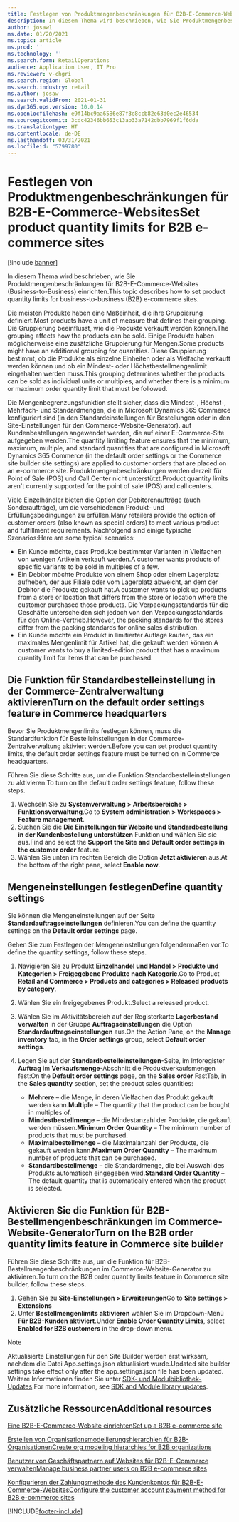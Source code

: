```yaml
---
title: Festlegen von Produktmengenbeschränkungen für B2B-E-Commerce-Websites
description: In diesem Thema wird beschrieben, wie Sie Produktmengenbeschränkungen für B2B-E-Commerce-Websites (Business-to-Business) einrichten.
author: josaw1
ms.date: 01/20/2021
ms.topic: article
ms.prod: ''
ms.technology: ''
ms.search.form: RetailOperations
audience: Application User, IT Pro
ms.reviewer: v-chgri
ms.search.region: Global
ms.search.industry: retail
ms.author: josaw
ms.search.validFrom: 2021-01-31
ms.dyn365.ops.version: 10.0.14
ms.openlocfilehash: e9f14bc9aa6586e87f3e8ccb82e63d0ec2e46534
ms.sourcegitcommit: 3cdc42346bb653c13ab33a7142dbb7969f1f6dda
ms.translationtype: HT
ms.contentlocale: de-DE
ms.lasthandoff: 03/31/2021
ms.locfileid: "5799780"
---
```

# <a name="set-product-quantity-limits-for-b2b-e-commerce-sites"></a><span data-ttu-id="db650-103">Festlegen von Produktmengenbeschränkungen für B2B-E-Commerce-Websites</span><span class="sxs-lookup"><span data-stu-id="db650-103">Set product quantity limits for B2B e-commerce sites</span></span>

[!include [banner](../../includes/banner.md)]

<span data-ttu-id="db650-104">In diesem Thema wird beschrieben, wie Sie Produktmengenbeschränkungen für B2B-E-Commerce-Websites (Business-to-Business) einrichten.</span><span class="sxs-lookup"><span data-stu-id="db650-104">This topic describes how to set product quantity limits for business-to-business (B2B) e-commerce sites.</span></span>

<span data-ttu-id="db650-105">Die meisten Produkte haben eine Maßeinheit, die ihre Gruppierung definiert.</span><span class="sxs-lookup"><span data-stu-id="db650-105">Most products have a unit of measure that defines their grouping.</span></span> <span data-ttu-id="db650-106">Die Gruppierung beeinflusst, wie die Produkte verkauft werden können.</span><span class="sxs-lookup"><span data-stu-id="db650-106">The grouping affects how the products can be sold.</span></span> <span data-ttu-id="db650-107">Einige Produkte haben möglicherweise eine zusätzliche Gruppierung für Mengen.</span><span class="sxs-lookup"><span data-stu-id="db650-107">Some products might have an additional grouping for quantities.</span></span> <span data-ttu-id="db650-108">Diese Gruppierung bestimmt, ob die Produkte als einzelne Einheiten oder als Vielfache verkauft werden können und ob ein Mindest- oder Höchstbestellmengenlimit eingehalten werden muss.</span><span class="sxs-lookup"><span data-stu-id="db650-108">This grouping determines whether the products can be sold as individual units or multiples, and whether there is a minimum or maximum order quantity limit that must be followed.</span></span>

<span data-ttu-id="db650-109">Die Mengenbegrenzungsfunktion stellt sicher, dass die Mindest-, Höchst-, Mehrfach- und Standardmengen, die in Microsoft Dynamics 365 Commerce konfiguriert sind (in den Standardeinstellungen für Bestellungen oder in den Site-Einstellungen für den Commerce-Website-Generator). auf Kundenbestellungen angewendet werden, die auf einer E-Commerce-Site aufgegeben werden.</span><span class="sxs-lookup"><span data-stu-id="db650-109">The quantity limiting feature ensures that the minimum, maximum, multiple, and standard quantities that are configured in Microsoft Dynamics 365 Commerce (in the default order settings or the Commerce site builder site settings) are applied to customer orders that are placed on an e-commerce site.</span></span> <span data-ttu-id="db650-110">Produktmengenbeschränkungen werden derzeit für Point of Sale (POS) und Call Center nicht unterstützt.</span><span class="sxs-lookup"><span data-stu-id="db650-110">Product quantity limits aren't currently supported for the point of sale (POS) and call centers.</span></span>

<span data-ttu-id="db650-111">Viele Einzelhändler bieten die Option der Debitorenaufträge (auch Sonderaufträge), um die verschiedenen Produkt- und Erfüllungsbedingungen zu erfüllen.</span><span class="sxs-lookup"><span data-stu-id="db650-111">Many retailers provide the option of customer orders (also known as special orders) to meet various product and fulfillment requirements.</span></span> <span data-ttu-id="db650-112">Nachfolgend sind einige typische Szenarios:</span><span class="sxs-lookup"><span data-stu-id="db650-112">Here are some typical scenarios:</span></span>

- <span data-ttu-id="db650-113">Ein Kunde möchte, dass Produkte bestimmter Varianten in Vielfachen von wenigen Artikeln verkauft werden.</span><span class="sxs-lookup"><span data-stu-id="db650-113">A customer wants products of specific variants to be sold in multiples of a few.</span></span>
- <span data-ttu-id="db650-114">Ein Debitor möchte Produkte von einem Shop oder einem Lagerplatz aufheben, der aus Filiale oder vom Lagerplatz abweicht, an dem der Debitor die Produkte gekauft hat.</span><span class="sxs-lookup"><span data-stu-id="db650-114">A customer wants to pick up products from a store or location that differs from the store or location where the customer purchased those products.</span></span> <span data-ttu-id="db650-115">Die Verpackungsstandards für die Geschäfte unterscheiden sich jedoch von den Verpackungsstandards für den Online-Vertrieb.</span><span class="sxs-lookup"><span data-stu-id="db650-115">However, the packing standards for the stores differ from the packing standards for online sales distribution.</span></span>
- <span data-ttu-id="db650-116">Ein Kunde möchte ein Produkt in limitierter Auflage kaufen, das ein maximales Mengenlimit für Artikel hat, die gekauft werden können.</span><span class="sxs-lookup"><span data-stu-id="db650-116">A customer wants to buy a limited-edition product that has a maximum quantity limit for items that can be purchased.</span></span>

## <a name="turn-on-the-default-order-settings-feature-in-commerce-headquarters"></a><span data-ttu-id="db650-117">Die Funktion für Standardbestelleinstellung in der Commerce-Zentralverwaltung aktivieren</span><span class="sxs-lookup"><span data-stu-id="db650-117">Turn on the default order settings feature in Commerce headquarters</span></span>

<span data-ttu-id="db650-118">Bevor Sie Produktmengenlimits festlegen können, muss die Standardfunktion für Bestelleinstellungen in der Commerce-Zentralverwaltung aktiviert werden.</span><span class="sxs-lookup"><span data-stu-id="db650-118">Before you can set product quantity limits, the default order settings feature must be turned on in Commerce headquarters.</span></span>

<span data-ttu-id="db650-119">Führen Sie diese Schritte aus, um die Funktion Standardbestelleinstellungen zu aktivieren.</span><span class="sxs-lookup"><span data-stu-id="db650-119">To turn on the default order settings feature, follow these steps.</span></span>

1. <span data-ttu-id="db650-120">Wechseln Sie zu **Systemverwaltung \> Arbeitsbereiche \> Funktionsverwaltung**.</span><span class="sxs-lookup"><span data-stu-id="db650-120">Go to **System administration \> Workspaces \> Feature management**.</span></span>
1. <span data-ttu-id="db650-121">Suchen Sie die **Die Einstellungen für Website und Standardbestellung in der Kundenbestellung unterstützen** Funktion und wählen Sie sie aus.</span><span class="sxs-lookup"><span data-stu-id="db650-121">Find and select the **Support the Site and Default order settings in the customer order** feature.</span></span>
1. <span data-ttu-id="db650-122">Wählen Sie unten im rechten Bereich die Option **Jetzt aktivieren** aus.</span><span class="sxs-lookup"><span data-stu-id="db650-122">At the bottom of the right pane, select **Enable now**.</span></span> 

## <a name="define-quantity-settings"></a><span data-ttu-id="db650-123">Mengeneinstellungen festlegen</span><span class="sxs-lookup"><span data-stu-id="db650-123">Define quantity settings</span></span> 

<span data-ttu-id="db650-124">Sie können die Mengeneinstellungen auf der Seite **Standardauftragseinstellungen** definieren.</span><span class="sxs-lookup"><span data-stu-id="db650-124">You can define the quantity settings on the **Default order settings** page.</span></span>

<span data-ttu-id="db650-125">Gehen Sie zum Festlegen der Mengeneinstellungen folgendermaßen vor.</span><span class="sxs-lookup"><span data-stu-id="db650-125">To define the quantity settings, follow these steps.</span></span> 

1. <span data-ttu-id="db650-126">Navigieren Sie zu Produkt **Einzelhandel und Handel \> Produkte und Kategorien \> Freigegebene Produkte nach Kategorie**.</span><span class="sxs-lookup"><span data-stu-id="db650-126">Go to Product **Retail and Commerce \> Products and categories \> Released products by category**.</span></span>
1. <span data-ttu-id="db650-127">Wählen Sie ein freigegebenes Produkt.</span><span class="sxs-lookup"><span data-stu-id="db650-127">Select a released product.</span></span>
1. <span data-ttu-id="db650-128">Wählen Sie im Aktivitätsbereich auf der Registerkarte **Lagerbestand verwalten** in der Gruppe **Auftragseinstellungen** die Option **Standardauftragseinstellungen** aus.</span><span class="sxs-lookup"><span data-stu-id="db650-128">On the Action Pane, on the **Manage inventory** tab, in the **Order settings** group, select **Default order settings**.</span></span> 
1. <span data-ttu-id="db650-129">Legen Sie auf der **Standardbestelleinstellungen**-Seite, im Inforegister **Auftrag** im **Verkaufsmenge**-Abschnitt die Produktverkaufsmengen fest:</span><span class="sxs-lookup"><span data-stu-id="db650-129">On the **Default order settings** page, on the **Sales order** FastTab, in the **Sales quantity** section, set the product sales quantities:</span></span>

    - <span data-ttu-id="db650-130">**Mehrere** – die Menge, in deren Vielfachen das Produkt gekauft werden kann.</span><span class="sxs-lookup"><span data-stu-id="db650-130">**Multiple** – The quantity that the product can be bought in multiples of.</span></span>
    - <span data-ttu-id="db650-131">**Mindestbestellmenge** – die Mindestanzahl der Produkte, die gekauft werden müssen.</span><span class="sxs-lookup"><span data-stu-id="db650-131">**Minimum Order Quantity** – The minimum number of products that must be purchased.</span></span>
    - <span data-ttu-id="db650-132">**Maximalbestellmenge** – die Maximalanzahl der Produkte, die gekauft werden kann.</span><span class="sxs-lookup"><span data-stu-id="db650-132">**Maximum Order Quantity** – The maximum number of products that can be purchased.</span></span>
    - <span data-ttu-id="db650-133">**Standardbestellmenge** – die Standardmenge, die bei Auswahl des Produkts automatisch eingegeben wird.</span><span class="sxs-lookup"><span data-stu-id="db650-133">**Standard Order Quantity** – The default quantity that is automatically entered when the product is selected.</span></span>

## <a name="turn-on-the-b2b-order-quantity-limits-feature-in-commerce-site-builder"></a><span data-ttu-id="db650-134">Aktivieren Sie die Funktion für B2B-Bestellmengenbeschränkungen im Commerce-Website-Generator</span><span class="sxs-lookup"><span data-stu-id="db650-134">Turn on the B2B order quantity limits feature in Commerce site builder</span></span>

<span data-ttu-id="db650-135">Führen Sie diese Schritte aus, um die Funktion für B2B-Bestellmengenbeschränkungen im Commerce-Website-Generator zu aktivieren.</span><span class="sxs-lookup"><span data-stu-id="db650-135">To turn on the B2B order quantity limits feature in Commerce site builder, follow these steps.</span></span>

1. <span data-ttu-id="db650-136">Gehen Sie zu **Site-Einstellungen \> Erweiterungen**</span><span class="sxs-lookup"><span data-stu-id="db650-136">Go to **Site settings \> Extensions**</span></span>
1. <span data-ttu-id="db650-137">Unter **Bestellmengenlimits aktivieren** wählen Sie im Dropdown-Menü **Für B2B-Kunden aktiviert**.</span><span class="sxs-lookup"><span data-stu-id="db650-137">Under **Enable Order Quantity Limits**, select **Enabled for B2B customers** in the drop-down menu.</span></span> 

> [!NOTE] 
> <span data-ttu-id="db650-138">Aktualisierte Einstellungen für den Site Builder werden erst wirksam, nachdem die Datei App.settings.json aktualisiert wurde.</span><span class="sxs-lookup"><span data-stu-id="db650-138">Updated site builder settings take effect only after the app.settings.json file has been updated.</span></span> <span data-ttu-id="db650-139">Weitere Informationen finden Sie unter [SDK- und Modulbibliothek-Updates](../e-commerce-extensibility/sdk-updates.md#update-the-appsettingsjson-file).</span><span class="sxs-lookup"><span data-stu-id="db650-139">For more information, see [SDK and Module library updates](../e-commerce-extensibility/sdk-updates.md#update-the-appsettingsjson-file).</span></span>

## <a name="additional-resources"></a><span data-ttu-id="db650-140">Zusätzliche Ressourcen</span><span class="sxs-lookup"><span data-stu-id="db650-140">Additional resources</span></span>

[<span data-ttu-id="db650-141">Eine B2B-E-Commerce-Website einrichten</span><span class="sxs-lookup"><span data-stu-id="db650-141">Set up a B2B e-commerce site</span></span>](set-up-b2b-site.md)

[<span data-ttu-id="db650-142">Erstellen von Organisationsmodellierungshierarchien für B2B-Organisationen</span><span class="sxs-lookup"><span data-stu-id="db650-142">Create org modeling hierarchies for B2B organizations</span></span>](org-model.md)

[<span data-ttu-id="db650-143">Benutzer von Geschäftspartnern auf Websites für B2B-E-Commerce verwalten</span><span class="sxs-lookup"><span data-stu-id="db650-143">Manage business partner users on B2B e-commerce sites</span></span>](manage-b2b-users.md)

[<span data-ttu-id="db650-144">Konfigurieren der Zahlungsmethode des Kundenkontos für B2B-E-Commerce-Websites</span><span class="sxs-lookup"><span data-stu-id="db650-144">Configure the customer account payment method for B2B e-commerce sites</span></span>](payment-method.md)


[!INCLUDE[footer-include](../../includes/footer-banner.md)]